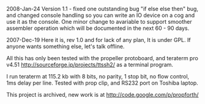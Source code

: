 2008-Jan-24
Version 1.1 - fixed one outstanding bug "if else else then" bug, and changed console handling so you can write an IO device on a cog and use it as the console.
One minor change to avariable to support smoother assembler operation which will be documented in the next 60 - 90 days.

2007-Dec-19
Here it is, rev 1.0 and for lack of any plan, It is under GPL. If anyone wants something else, let's talk offline.

All this has only been tested with the propeller protoboard, and teraterm pro v4.51 http://sourceforge.jp/projects/ttssh2/ as a terminal program.

I run teraterm at 115.2 kb with 8 bits, no parity, 1 stop bit, no flow control, 1ms delay per line. Tested with prop clip, and RS232 port on Toshiba laptop.


This project is archived, new work is at http://code.google.com/p/propforth/